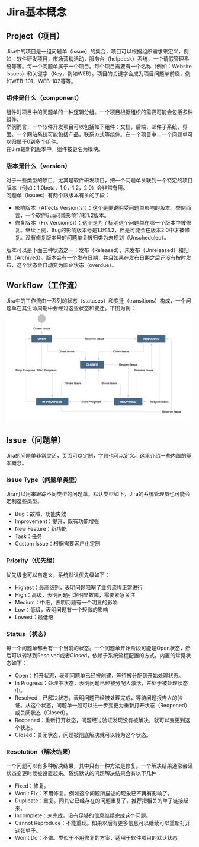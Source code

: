 # Jira基本概念

## Project（项目）
Jira中的项目是一组问题单（issue）的集合，项目可以根据组织需求来定义，例如：软件研发项目，市场营销活动，服务台（helpdesk）系统，一个请假管理系统等等。每一个问题单属于一个项目。每个项目需要有一个名称（例如：Website Issues）和关键字（Key，例如WEB）。项目的关键字会成为项目问题单前缀，例如WEB-101，WEB-102等等。
### 组件是什么（component）
组件时项目中的问题单的一种逻辑分组。一个项目根据组织的需要可能会包括多种组件。<br />举例而言，一个软件开发项目可以包括如下组件：文档，后端，邮件子系统，界面。一个网站系统可能包括产品，联系方式等组件。在一个项目中，一个问题单可以归属于0到多个组件。<br />在Jira较新的版本中，组件被更名为模块。
### 版本是什么（version）
对于一些类型的项目，尤其是软件研发项目，把一个问题单关联到一个特定的项目版本（例如：1.0beta，1.0，1.2，2.0）会非常有用。<br />问题单（Issues）有两个跟版本有关的字段：

- 影响版本（Affects Version(s)）：这个是要说明受问题单影响的版本。举例而言，一个软件Bug可能影响1.1和1.2版本。
- 修复版本（Fix Version(s)）：这个是为了标明这个问题单在哪一个版本中被修复。继续上例，Bug的影响版本号是1.1和1.2，但是可能会在版本2.0中才被修复。没有修复版本号的问题单会被归类为未规划（Unscheduled）。

版本可以是下面三种状态之一：发布（Released），未发布（Unreleased）和归档（Archived）。版本会有一个发布日期，并且如果在发布日期之后还没有按时发布，这个状态会自动变为国企状态（overdue）。
## Workflow（工作流）
Jira中的工作流由一系列的状态（statuses）和变迁（transitions）构成，一个问题单在其生命周期中会经过这些状态和变迁。下图为例：<br />![Jira工作流.webp](./Jira基本概念/1658763302338-b97f881e-156f-41de-bf4d-ebb5bf7d943d.webp)
## Issue（问题单）
Jira的问题单非常灵活，页面可以定制，字段也可以定义。这里介绍一些内置的基本概念。
### Issue Type（问题单类型）
Jira可以用来跟踪不同类型的问题单。默认类型如下，Jira的系统管理员也可能会定制这些类型。

- Bug：故障，功能失效
- Improvement：提升，既有功能增强
- New Feature：新功能
- Task：任务
- Custom Issue：根据需要客户化定制
### Priority（优先级）
优先级也可以自定义，系统默认优先级如下：

- Highest：最高级别，表明问题阻塞了业务流程正常进行
- High：高级，表明问题引发明显故障，需要紧急关注
- Medium：中级，表明问题有一个明显的影响
- Low：低级，表明问题有一个轻微的影响
- Lowest：最低级
### Status（状态）
每一个问题单都会有一个当前的状态。一个问题单开始阶段可能是Open状态，然后可以转移到Resolved或者Closed，依赖于系统流程配置的方式。内置的常见状态如下：

- Open：打开状态，表明问题单已经被创建，等待被分配到开始处理状态。
- In Progress：处理中状态，表明问题已经被分配人激活，并处于被处理状态中。
- Resolved：已解决状态，表明问题已经被处理完成，等待问题报告人的验证。从这个状态，问题单一般可以进一步变更为重新打开状态（Reopened）或关闭状态（Closed）。
- Reopened：重新打开状态，问题经过验证发现没有被解决，就可以变更到这个状态。
- Closed：关闭状态，问题被彻底解决就可以转为这个状态。
### Resolution（解决结果）
一个问题可以有多种解决结果，其中只有一种方法是修复。一个解决结果通常会砸状态变更时候被设置起来。系统默认的问题解决结果会有以下几种：

- Fixed：修复。
- Won't Fix：不用修复。例如这个问题所描述的现象已不再有影响了。
- Duplicate：重复。同其它已经存在的问题重复了，推荐把相关的单子链接起来。
- Incomplete：未完成。没有足够的信息继续完成这个问题。
- Cannot Reproduce：不能重现。如果以后有更多信息可以继续可以重新打开这张单子。
- Won't Do：不做。类似于不用修复的方案，适用于软件项目的默认状态。
